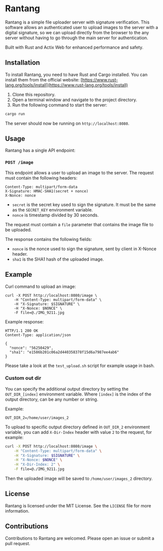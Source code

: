 Rantang
===============

Rantang is a simple file uploader server with signature verification. This software allows an authenticated user to upload images to the server with a digital signature, 
so we can upload directly from the browser to the any server without having to go through the main server for authentication.

Built with Rust and Actix Web for enhanced performance and safety.

## Installation

To install Rantang, you need to have Rust and Cargo installed. You can install them from the official website: [https://www.rust-lang.org/tools/install](https://www.rust-lang.org/tools/install)

1. Clone this repository.
2. Open a terminal window and navigate to the project directory.
3. Run the following command to start the server:

```bash
cargo run
```

The server should now be running on `http://localhost:8080`.

## Usage

Rantang has a single API endpoint:

### `POST /image`

This endpoint allows a user to upload an image to the server. The request must contain the following headers:

```http
Content-Type: multipart/form-data
X-Signature: HMAC-SHA1(secret + nonce)
X-Nonce: nonce
```

- `secret` is the secret key used to sign the signature. It must be the same as the `SECRET_KEY` environment variable.
- `nonce` is timestamp divided by 30 seconds.

The request must contain a `file` parameter that contains the image file to be uploaded.

The response contains the following fields:

- `nonce` is the nonce used to sign the signature, sent by client in X-Nonce header.
- `sha1` is the SHA1 hash of the uploaded image.

## Example

Curl command to upload an image:

```
curl -X POST http://localhost:8080/image \
    -H "Content-Type: multipart/form-data" \
    -H "X-Signature: $SIGNATURE" \
    -H "X-Nonce: $NONCE" \
    -F file=@./IMG_9211.jpg
```

Example response:

```http
HTTP/1.1 200 OK
Content-Type: application/json

{
  "nonce": "56250429",
  "sha1": "e1586b201c06a2d440358378f15d6a7987ee4ab6"
}
```

Please take a look at the `test_upload.sh` script for example usage in bash.

### Custom out dir

You can specify the additional output directory by setting the `OUT_DIR_[index]` environment variable. 
Where `[index]` is the index of the output directory, can be any number or string.

Example:

```
OUT_DIR_2=/home/user/images_2
```

To upload to specific output directory defined in `OUT_DIR_2` environment variable, you can add `X-Dir-Index` header with value `2` to the request, for example:

```bash
curl -X POST http://localhost:8080/image \
    -H "Content-Type: multipart/form-data" \
    -H "X-Signature: $SIGNATURE" \
    -H "X-Nonce: $NONCE" \
    -H "X-Dir-Index: 2" \
    -F file=@./IMG_9211.jpg
```

Then the uploaded image will be saved to `/home/user/images_2` directory.

## License

Rantang is licensed under the MIT License. See the `LICENSE` file for more information.

## Contributions

Contributions to Rantang are welcomed. Please open an issue or submit a pull request.
